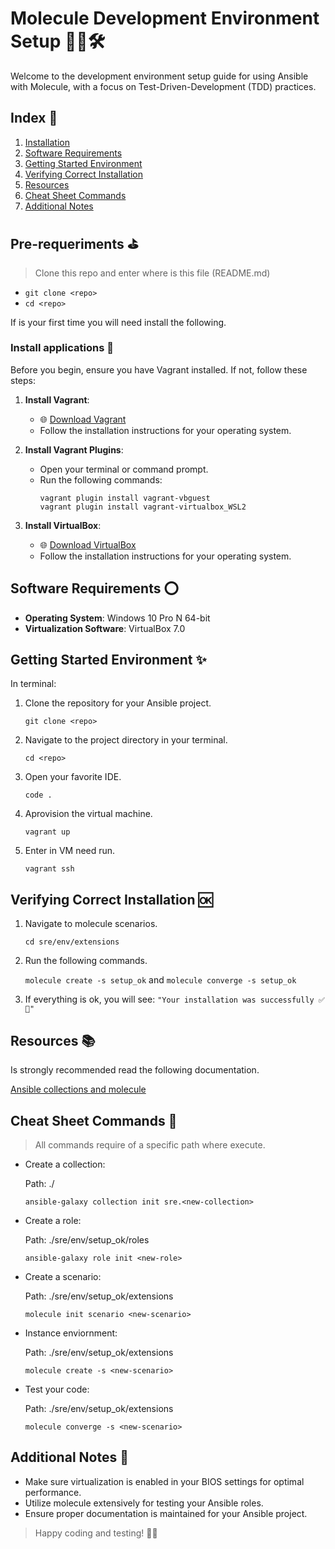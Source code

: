 # Molecule Development Environment Setup 👨‍💻🛠️

Welcome to the development environment setup guide for using Ansible with Molecule, with a focus on Test-Driven-Development (TDD) practices.

## Index 📑

1. [Installation](#install-applications-🔽)
2. [Software Requirements](#software-requirements-⭕)
3. [Getting Started Environment](#getting-started-environment-✨)
4. [Verifying Correct Installation](#verifying-correct-installation-🆗)
5. [Resources](#resources-📚)
6. [Cheat Sheet Commands](#cheat-sheet-commands-📃)
7. [Additional Notes](#additional-notes-📝)

## Pre-requeriments ⛳

> Clone this repo and enter where is this file (README.md)

- `git clone <repo>`
- `cd <repo>`

If is your first time you will need install the following.

### Install applications 🔽

Before you begin, ensure you have Vagrant installed. If not, follow these steps:

1. **Install Vagrant**:
   - 🌐 [Download Vagrant](https://www.vagrantup.com/downloads)
   - Follow the installation instructions for your operating system.

2. **Install Vagrant Plugins**:
   - Open your terminal or command prompt.
   - Run the following commands:
     ```
     vagrant plugin install vagrant-vbguest
     vagrant plugin install vagrant-virtualbox_WSL2
     ```

3. **Install VirtualBox**:
   - 🌐 [Download VirtualBox](https://www.virtualbox.org/wiki/Downloads)
   - Follow the installation instructions for your operating system.

## Software Requirements ⭕

- **Operating System**: Windows 10 Pro N 64-bit
- **Virtualization Software**: VirtualBox 7.0

## Getting Started Environment ✨

In terminal:

1. Clone the repository for your Ansible project.

   `git clone <repo>`

2. Navigate to the project directory in your terminal.

   `cd <repo>`

3. Open your favorite IDE.

   `code .`

4. Aprovision the virtual machine.

   `vagrant up`

5. Enter in VM need run.

   `vagrant ssh`

## Verifying Correct Installation 🆗

1. Navigate to molecule scenarios.

   `cd sre/env/extensions`

2. Run the following commands.

   `molecule create -s setup_ok` and `molecule converge -s setup_ok`

3. If everything is ok, you will see: `"Your installation was successfully ✅🍻"`

## Resources 📚

Is strongly recommended read the following documentation.

[Ansible collections and molecule](https://www.virtualbox.org/wiki/Downloads)

## Cheat Sheet Commands 📃

> All commands require of a specific path where execute.

- Create a collection: 

   Path: ./

   `ansible-galaxy collection init sre.<new-collection>`

- Create a role: 

   Path: ./sre/env/setup_ok/roles

   `ansible-galaxy role init <new-role>`

- Create a scenario: 

   Path: ./sre/env/setup_ok/extensions

   `molecule init scenario <new-scenario>`

- Instance enviornment: 

   Path: ./sre/env/setup_ok/extensions

   `molecule create -s <new-scenario>`

- Test your code:  

   Path: ./sre/env/setup_ok/extensions

   `molecule converge -s <new-scenario>`

## Additional Notes 📝

- Make sure virtualization is enabled in your BIOS settings for optimal performance.
- Utilize molecule extensively for testing your Ansible roles.
- Ensure proper documentation is maintained for your Ansible project.

> Happy coding and testing! 🚀🔬
